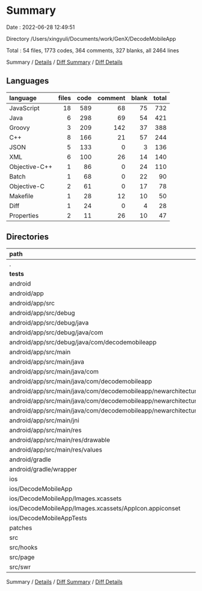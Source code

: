 # Summary

Date : 2022-06-28 12:49:51

Directory /Users/xingyuli/Documents/work/GenX/DecodeMobileApp

Total : 54 files,  1773 codes, 364 comments, 327 blanks, all 2464 lines

Summary / [Details](details.md) / [Diff Summary](diff.md) / [Diff Details](diff-details.md)

## Languages
| language | files | code | comment | blank | total |
| :--- | ---: | ---: | ---: | ---: | ---: |
| JavaScript | 18 | 589 | 68 | 75 | 732 |
| Java | 6 | 298 | 69 | 54 | 421 |
| Groovy | 3 | 209 | 142 | 37 | 388 |
| C++ | 8 | 166 | 21 | 57 | 244 |
| JSON | 5 | 133 | 0 | 3 | 136 |
| XML | 6 | 100 | 26 | 14 | 140 |
| Objective-C++ | 1 | 86 | 0 | 24 | 110 |
| Batch | 1 | 68 | 0 | 22 | 90 |
| Objective-C | 2 | 61 | 0 | 17 | 78 |
| Makefile | 1 | 28 | 12 | 10 | 50 |
| Diff | 1 | 24 | 0 | 4 | 28 |
| Properties | 2 | 11 | 26 | 10 | 47 |

## Directories
| path | files | code | comment | blank | total |
| :--- | ---: | ---: | ---: | ---: | ---: |
| . | 54 | 1,773 | 364 | 327 | 2,464 |
| __tests__ | 1 | 7 | 4 | 4 | 15 |
| android | 25 | 828 | 295 | 199 | 1,322 |
| android/app | 20 | 697 | 260 | 160 | 1,117 |
| android/app/src | 19 | 540 | 127 | 130 | 797 |
| android/app/src/debug | 2 | 71 | 8 | 9 | 88 |
| android/app/src/debug/java | 1 | 60 | 8 | 6 | 74 |
| android/app/src/debug/java/com | 1 | 60 | 8 | 6 | 74 |
| android/app/src/debug/java/com/decodemobileapp | 1 | 60 | 8 | 6 | 74 |
| android/app/src/main | 17 | 469 | 119 | 121 | 709 |
| android/app/src/main/java | 5 | 238 | 61 | 48 | 347 |
| android/app/src/main/java/com | 5 | 238 | 61 | 48 | 347 |
| android/app/src/main/java/com/decodemobileapp | 5 | 238 | 61 | 48 | 347 |
| android/app/src/main/java/com/decodemobileapp/newarchitecture | 3 | 135 | 38 | 30 | 203 |
| android/app/src/main/java/com/decodemobileapp/newarchitecture/components | 1 | 22 | 8 | 7 | 37 |
| android/app/src/main/java/com/decodemobileapp/newarchitecture/modules | 1 | 30 | 10 | 9 | 49 |
| android/app/src/main/jni | 8 | 188 | 33 | 63 | 284 |
| android/app/src/main/res | 3 | 19 | 25 | 7 | 51 |
| android/app/src/main/res/drawable | 1 | 11 | 23 | 3 | 37 |
| android/app/src/main/res/values | 2 | 8 | 2 | 4 | 14 |
| android/gradle | 1 | 5 | 0 | 1 | 6 |
| android/gradle/wrapper | 1 | 5 | 0 | 1 | 6 |
| ios | 7 | 258 | 1 | 48 | 307 |
| ios/DecodeMobileApp | 6 | 205 | 1 | 34 | 240 |
| ios/DecodeMobileApp/Images.xcassets | 2 | 59 | 0 | 2 | 61 |
| ios/DecodeMobileApp/Images.xcassets/AppIcon.appiconset | 1 | 53 | 0 | 1 | 54 |
| ios/DecodeMobileAppTests | 1 | 53 | 0 | 14 | 67 |
| patches | 1 | 24 | 0 | 4 | 28 |
| src | 11 | 442 | 48 | 53 | 543 |
| src/hooks | 5 | 215 | 14 | 21 | 250 |
| src/page | 1 | 18 | 0 | 3 | 21 |
| src/swr | 3 | 98 | 24 | 16 | 138 |

Summary / [Details](details.md) / [Diff Summary](diff.md) / [Diff Details](diff-details.md)